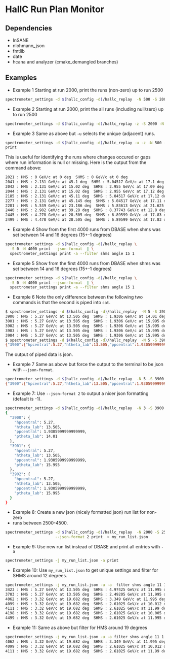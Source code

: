 # HallC Run Plan Monitor

## Dependencies

* InSANE
* nlohmann_json
* fmtlib
* date
* hcana and analyzer (cmake_demangled branches)


## Examples

* Example 1
Starting at run 2000, print the runs (non-zero) up to run 2500
```bash
spectrometer_settings -d $(hallc_config -d)/hallc_replay  -N 500 -S 2000 print
```
* Example 2
Starting at run 2000, print the all runs (including null/zero) up to run 2500
```bash
spectrometer_settings -d $(hallc_config -d)/hallc_replay -z -S 2000 -N 500 print
```

* Example 3
Same as above but `-u` selects the unique (adjacent) runs.
```bash
spectrometer_settings -d $(hallc_config -d)/hallc_replay -u -z -N 500 -S 2000 
print
```
This is useful for identifying the runs where changes occured or gaps where run 
information is null or missing. Here is the output from the command above:
```bash
2021 : HMS : 0 GeV/c at 0 deg  SHMS : 0 GeV/c at 0 deg
2041 : HMS : 2.131 GeV/c at 45.1 deg  SHMS : 5.04517 GeV/c at 17.1 deg
2042 : HMS : 2.131 GeV/c at 15.02 deg  SHMS : 2.955 GeV/c at 17.09 deg
2044 : HMS : 2.131 GeV/c at 15.02 deg  SHMS : 2.955 GeV/c at 17.12 deg
2185 : HMS : 2.131 GeV/c at 45.11 deg  SHMS : 5.04517 GeV/c at 17.12 deg
2277 : HMS : 2.131 GeV/c at 45.145 deg  SHMS : 5.04517 GeV/c at 17.11 deg
2281 : HMS : 5.539 GeV/c at 23.186 deg  SHMS : 5.83613 GeV/c at 21.625 deg
2440 : HMS : 2.982 GeV/c at 39.28 deg  SHMS : 8.37743 GeV/c at 12.8 deg
2445 : HMS : 4.278 GeV/c at 28.505 deg  SHMS : 6.89599 GeV/c at 17.83 deg
2499 : HMS : 4.478 GeV/c at 28.505 deg  SHMS : 6.89599 GeV/c at 17.83 deg
```

* Example 4
Show from the first 4000 runs from DBASE when shms was set between 14 and 16 
degrees (15+-1 degrees)
```bash
spectrometer_settings -d $(hallc_config -d)/hallc_replay \
  -S 0 -N 4000 print --json-format  | \
  spectrometer_settings print -a --filter shms angle 15 1
```

* Example 5
Show from the first 4000 runs from DBASE when shms was set between 14 and 16 
degrees (15+-1 degrees)
```bash
spectrometer_settings -d $(hallc_config -d)/hallc_replay \
  -S 0 -N 4000 print --json-format  | \
  spectrometer_settings print -a --filter shms angle 15 1
```

* Example 6
Note the only difference between the following two commands is that the second 
is piped into `cat`.
```bash
$ spectrometer_settings -d $(hallc_config -d)/hallc_replay  -N 5 -S 3900 print 
3900 : HMS : 5.27 GeV/c at 13.505 deg  SHMS : 1.9306 GeV/c at 14.01 deg
3901 : HMS : 5.27 GeV/c at 13.505 deg  SHMS : 1.9306 GeV/c at 15.995 deg
3902 : HMS : 5.27 GeV/c at 13.505 deg  SHMS : 1.9306 GeV/c at 15.995 deg
3903 : HMS : 5.27 GeV/c at 13.505 deg  SHMS : 1.9306 GeV/c at 15.995 deg
3904 : HMS : 5.27 GeV/c at 13.505 deg  SHMS : 1.9306 GeV/c at 15.995 deg
$ spectrometer_settings -d $(hallc_config -d)/hallc_replay  -N 5 -S 3900 print | cat
{"3900":{"hpcentral":5.27,"htheta_lab":13.505,"ppcentral":1.9305999999999999,"ptheta_lab":14.01},"3901":{"hpcentral":5.27,"htheta_lab":13.505,"ppcentral":1.9305999999999999,"ptheta_lab":15.995},"3902":{"hpcentral":5.27,"htheta_lab":13.505,"ppcentral":1.9305999999999999,"ptheta_lab":15.995},"3903":{"hpcentral":5.27,"htheta_lab":13.505,"ppcentral":1.9305999999999999,"ptheta_lab":15.995},"3904":{"hpcentral":5.27,"htheta_lab":13.505,"ppcentral":1.9305999999999999,"ptheta_lab":15.995}}
```
The output of piped data is json.

* Example 7
Same as above but force the output to the terminal to be json with 
`--json-format`.
```bash
spectrometer_settings -d $(hallc_config -d)/hallc_replay  -N 5 -S 3900 --json-format print
{"3900":{"hpcentral":5.27,"htheta_lab":13.505,"ppcentral":1.9305999999999999,"ptheta_lab":14.01},"3901":{"hpcentral":5.27,"htheta_lab":13.505,"ppcentral":1.9305999999999999,"ptheta_lab":15.995},"3902":{"hpcentral":5.27,"htheta_lab":13.505,"ppcentral":1.9305999999999999,"ptheta_lab":15.995},"3903":{"hpcentral":5.27,"htheta_lab":13.505,"ppcentral":1.9305999999999999,"ptheta_lab":15.995},"3904":{"hpcentral":5.27,"htheta_lab":13.505,"ppcentral":1.9305999999999999,"ptheta_lab":15.995}}
```

* Example 7:
Use `--json-format 2` to output a nicer json formatting (default is -1).
```bash
spectrometer_settings -d $(hallc_config -d)/hallc_replay  -N 3 -S 3900 --json-format 2 print
{
  "3900": {
    "hpcentral": 5.27,
    "htheta_lab": 13.505,
    "ppcentral": 1.9305999999999999,
    "ptheta_lab": 14.01
  },
  "3901": {
    "hpcentral": 5.27,
    "htheta_lab": 13.505,
    "ppcentral": 1.9305999999999999,
    "ptheta_lab": 15.995
  },
  "3902": {
    "hpcentral": 5.27,
    "htheta_lab": 13.505,
    "ppcentral": 1.9305999999999999,
    "ptheta_lab": 15.995
  }
}
```

* Example 8: Create a new json (nicely formatted json) run list for non-zero 
* runs between 2500-4500.
```bash
spectrometer_settings -d $(hallc_config -d)/hallc_replay  -N 2000 -S 2500 \
                      --json-format 2 print  > my_run_list.json
```

* Example 9: Use new run list instead of DBASE and print all entries with `-a`
```bash
spectrometer_settings -j my_run_list.json -a print
```

* Example 10: Use `my_run_list.json` to get unique settings and filter for SHMS 
around 12 degrees.
```bash
spectrometer_settings -j my_run_list.json -u -a  filter shms angle 11 1
3423 : HMS : 5.27 GeV/c at 13.505 deg  SHMS : 4.97425 GeV/c at 11.995 deg
3703 : HMS : 5.27 GeV/c at 13.505 deg  SHMS : 2.49205 GeV/c at 11.995 deg
4062 : HMS : 3.32 GeV/c at 19.682 deg  SHMS : 3.349 GeV/c at 11.995 deg
4099 : HMS : 3.32 GeV/c at 19.682 deg  SHMS : 2.61025 GeV/c at 10.012 deg
4111 : HMS : 3.32 GeV/c at 19.682 deg  SHMS : 2.61025 GeV/c at 11.99 deg
4198 : HMS : 3.32 GeV/c at 19.682 deg  SHMS : 2.61025 GeV/c at 10.005 deg
4499 : HMS : 3.32 GeV/c at 19.682 deg  SHMS : 2.61025 GeV/c at 11.995 deg
```

* Example 11: Same as above but filter  for HMS around 19 degrees
```bash
spectrometer_settings -j my_run_list.json -u -a filter shms angle 11 1 | spectrometer_settings filter hms angle 19 1                                     
4062 : HMS : 3.32 GeV/c at 19.682 deg  SHMS : 3.349 GeV/c at 11.995 deg
4099 : HMS : 3.32 GeV/c at 19.682 deg  SHMS : 2.61025 GeV/c at 10.012 deg
4111 : HMS : 3.32 GeV/c at 19.682 deg  SHMS : 2.61025 GeV/c at 11.99 deg
```



